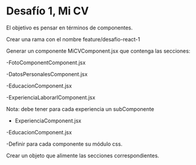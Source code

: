 # Desafío 1, Mi CV


El objetivo es pensar en términos de componentes.

Crear una rama con el nombre feature/desafio-react-1

Generar un componente MiCVComponent.jsx que contenga las secciones:

 -FotoComponentComponent.jsx

 -DatosPersonalesComponent.jsx

 -EducacionComponent.jsx

 -ExperienciaLaborarlComponent.jsx

  Nota: debe tener para cada experiencia un subComponente

 - ExperienciaComponent.jsx

 -EducacionComponent.jsx

-Definir para cada componente su módulo css.

Crear un objeto que alimente las secciones correspondientes.
